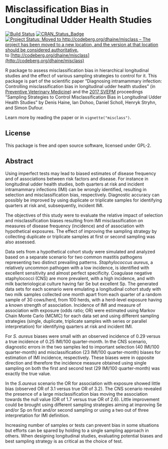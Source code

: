
<!-- README.md is generated from README.Rmd. Please edit that file -->

# Misclassification Bias in Longitudinal Udder Health Studies

[![Build
Status](https://travis-ci.org/dhaine/misclass.svg?branch=master)](https://travis-ci.org/dhaine/misclass)
[![CRAN\_Status\_Badge](http://www.r-pkg.org/badges/version/misclass)](https://cran.r-project.org/package=misclass)
[![Project Status: Moved to http://codeberg.org/dhaine/misclass – The project has been moved to a new location, and the version at that location should be considered authoritative.](https://www.repostatus.org/badges/latest/moved.svg)](https://www.repostatus.org/#moved) to [http://codeberg.org/dhaine/misclass](http://codeberg.org/dhaine/misclass)

R package to assess misclassification bias in hierarchical longitudinal
studies and the effect of various sampling strategies to control for it.
This package is part of the scientific paper “Diagnosing intramammary
infection: Controlling misclassification bias in longitudinal udder
health studies” (in [Preventive Veterinary
Medicine](https://doi.org/10.1016/j.prevetmed.2017.11.010)) and the
[2017 SVEPM](http://www.svepm2017.org/) proceedings “Sampling Strategies
to Control Misclassification Bias in Longitudinal Udder Health Studies”
by Denis Haine, Ian Dohoo, Daniel Scholl, Henryk Stryhn, and Simon
Dufour.

Learn more by reading the paper or in `vignette("misclass")`.

## License

This package is free and open source software, licensed under GPL-2.

## Abstract

Using imperfect tests may lead to biased estimates of disease frequency
and of associations between risk factors and disease. For instance in
longitudinal udder health studies, both quarters at risk and incident
intramammary infections (IMI) can be wrongly identified, resulting in
selection and misclassification bias, respectively. Diagnostic accuracy
can possibly be improved by using duplicate or triplicate samples for
identifying quarters at risk and, subsequently, incident IMI.

The objectives of this study were to evaluate the relative impact of
selection and misclassification biases resulting from IMI
misclassification on measures of disease frequency (incidence) and of
association with hypothetical exposures. The effect of improving the
sampling strategy by collecting duplicate or triplicate samples at first
or second sampling was also assessed.

Data sets from a hypothetical cohort study were simulated and analyzed
based on a separate scenario for two common mastitis pathogens
representing two distinct prevailing patterns. *Staphylococcus aureus*,
a relatively uncommon pathogen with a low incidence, is identified with
excellent sensitivity and almost perfect specificity. Coagulase negative
staphylococci (CNS) are more prevalent, with a high incidence, and with
milk bacteriological culture having fair Se but excellent Sp. The
generated data sets for each scenario were emulating a longitudinal
cohort study with two milk samples collected one month apart from each
quarter of a random sample of 30 cows/herd, from 100 herds, with a
herd-level exposure having a known strength of association. Incidence of
IMI and measure of association with exposure (odds ratio; OR) were
estimated using Markov Chain Monte Carlo (MCMC) for each data set and
using different sampling strategies (single, duplicate, triplicate
samples with series or parallel interpretation) for identifying quarters
at risk and incident IMI.

For *S. aureus* biases were small with an observed incidence of 0.29
versus a true incidence of 0.25 IMI/100 quarter-month. In the CNS
scenario, diagnostic errors in the two samples led to important
selection (40 IMI/100 quarter-month) and misclassification (23 IMI/100
quarter-month) biases for estimation of IMI incidence, respectively.
These biases were in opposite direction and therefore the incidence
measure obtained using single sampling on both the first and second test
(29 IMI/100 quarter-month) was exactly the true value.

In the *S.aureus* scenario the OR for association with exposure showed
little bias (observed OR of 3.1 versus true OR of 3.2). The CNS scenario
revealed the presence of a large misclassification bias moving the
association towards the null value (OR of 1.7 versus true OR of 2.6).
Little improvement could be brought using different sampling strategies
aiming at improving Se and/or Sp on first and/or second sampling or
using a two out of three interpretation for IMI definition.

Increasing number of samples or tests can prevent bias in some
situations but efforts can be spared by holding to a single sampling
approach in others. When designing longitudinal studies, evaluating
potential biases and best sampling strategy is as critical as the choice
of test.
